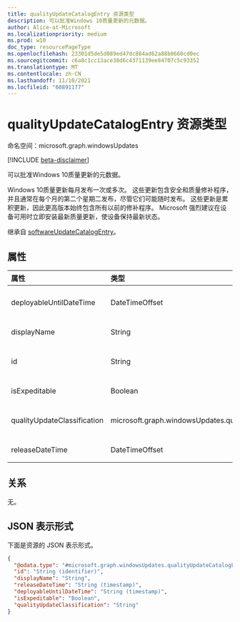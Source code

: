 ```yaml
---
title: qualityUpdateCatalogEntry 资源类型
description: 可以批准Windows 10质量更新的元数据。
author: Alice-at-Microsoft
ms.localizationpriority: medium
ms.prod: w10
doc_type: resourcePageType
ms.openlocfilehash: 23301d5de5d089ed47dc884ad62a88b0660cd0ec
ms.sourcegitcommit: c6a8c1cc13ace38d6c4371139ee84707c5c93352
ms.translationtype: MT
ms.contentlocale: zh-CN
ms.lasthandoff: 11/10/2021
ms.locfileid: "60891177"
---
```

# <a name="qualityupdatecatalogentry-resource-type"></a>qualityUpdateCatalogEntry 资源类型

命名空间：microsoft.graph.windowsUpdates

[!INCLUDE [beta-disclaimer](../../includes/beta-disclaimer.md)]

可以批准Windows 10质量更新的元数据。

Windows 10质量更新每月发布一次或多次。 这些更新包含安全和质量修补程序，并且通常在每个月的第二个星期二发布，尽管它们可能随时发布。 这些更新是累积更新，因此更高版本始终包含所有以前的修补程序。 Microsoft 强烈建议在设备可用时立即安装最新质量更新，使设备保持最新状态。 

继承自 [softwareUpdateCatalogEntry](../resources/windowsupdates-softwareupdatecatalogentry.md)。

## <a name="properties"></a>属性
|属性|类型|描述|
|:---|:---|:---|
|deployableUntilDateTime|DateTimeOffset|内容不再可用于使用服务部署的日期。 只读。 继承自 [softwareUpdateCatalogEntry](../resources/windowsupdates-softwareupdatecatalogentry.md)。|
|displayName|String|内容的显示名称。 只读。 继承自 [softwareUpdateCatalogEntry](../resources/windowsupdates-softwareupdatecatalogentry.md)。|
|id|String|目录项的唯一标识符。 只读。 继承自 [softwareUpdateCatalogEntry](../resources/windowsupdates-softwareupdatecatalogentry.md)。|
|isExpeditable|Boolean|指示内容是否可以部署为快速质量更新。 只读。|
|qualityUpdateClassification|microsoft.graph.windowsUpdates.qualityUpdateClassification|质量更新的分类。 可取值为：`all`、`security`、`nonSecurity`、`unknownFutureValue`。 只读。|
|releaseDateTime|DateTimeOffset|内容的发布日期。 只读。 继承自 [softwareUpdateCatalogEntry](../resources/windowsupdates-softwareupdatecatalogentry.md)。|

## <a name="relationships"></a>关系
无。

## <a name="json-representation"></a>JSON 表示形式
下面是资源的 JSON 表示形式。
<!-- {
  "blockType": "resource",
  "keyProperty": "id",
  "@odata.type": "microsoft.graph.windowsUpdates.qualityUpdateCatalogEntry",
  "baseType": "microsoft.graph.windowsUpdates.softwareUpdateCatalogEntry",
  "openType": false
}
-->
``` json
{
  "@odata.type": "#microsoft.graph.windowsUpdates.qualityUpdateCatalogEntry",
  "id": "String (identifier)",
  "displayName": "String",
  "releaseDateTime": "String (timestamp)",
  "deployableUntilDateTime": "String (timestamp)",
  "isExpeditable": "Boolean",
  "qualityUpdateClassification": "String"
}
```

